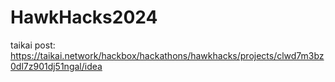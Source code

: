 # HawkHacks2024

taikai post: https://taikai.network/hackbox/hackathons/hawkhacks/projects/clwd7m3bz0dl7z901dj51ngal/idea
